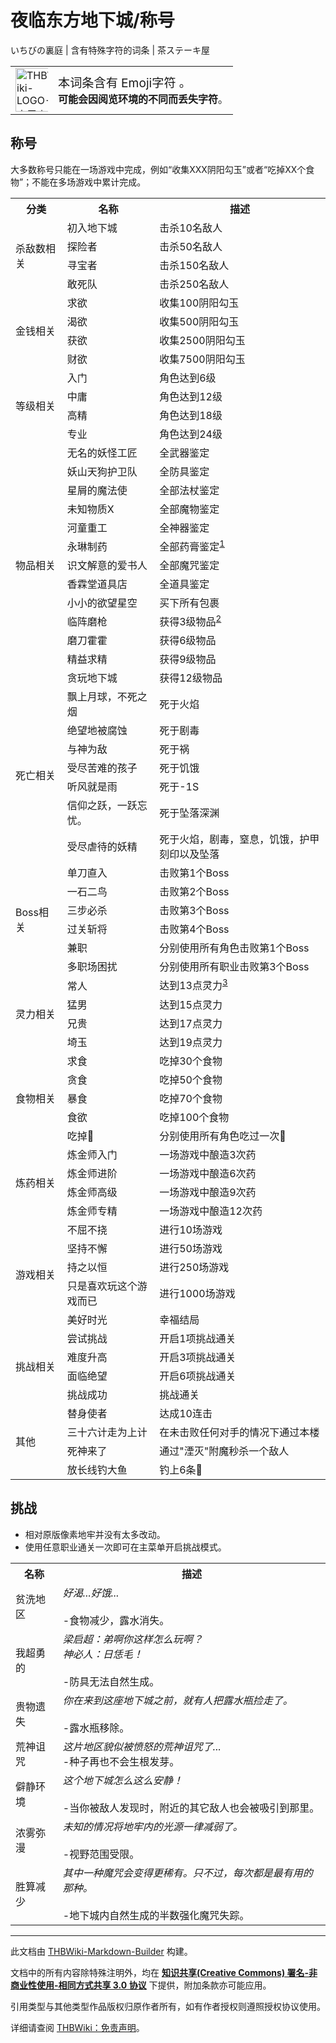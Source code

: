 # 夜临东方地下城/称号

<!-- source html: G:\repos\THBWiki-Markdown-Builder\THBWikiMarkdown\Temp\main\8\88\ns0%3A%E5%A4%9C%E4%B8%B4%E4%B8%9C%E6%96%B9%E5%9C%B0%E4%B8%8B%E5%9F%8E%2F%E7%A7%B0%E5%8F%B7.html -->

いちびの裏庭 | 含有特殊字符的词条 | 茶ステーキ屋


<table>
<tbody><tr>
<td class="mbox-image width"><div style="width: 52px;">
  <a href="./文件-THBWiki-LOGO-本居小铃.png.md" class="image"><img alt="THBWiki-LOGO-本居小铃.png" src="https://upload.thwiki.cc/thumb/d/dd/THBWiki-LOGO-%E6%9C%AC%E5%B1%85%E5%B0%8F%E9%93%83.png/70px-THBWiki-LOGO-%E6%9C%AC%E5%B1%85%E5%B0%8F%E9%93%83.png" decoding="async" loading="lazy" width="70" height="70" srcset="https://upload.thwiki.cc/thumb/d/dd/THBWiki-LOGO-%E6%9C%AC%E5%B1%85%E5%B0%8F%E9%93%83.png/105px-THBWiki-LOGO-%E6%9C%AC%E5%B1%85%E5%B0%8F%E9%93%83.png 1.5x, https://upload.thwiki.cc/thumb/d/dd/THBWiki-LOGO-%E6%9C%AC%E5%B1%85%E5%B0%8F%E9%93%83.png/140px-THBWiki-LOGO-%E6%9C%AC%E5%B1%85%E5%B0%8F%E9%93%83.png 2x" data-file-width="500" data-file-height="500"></a></div></td>
<td class="mbox-text" style=""><big>本词条含有 Emoji字符 。</big><br><b>可能会因阅览环境的不同而丢失字符</b>。</td>
</tr>
</tbody></table>



## 称号
  
大多数称号只能在一场游戏中完成，例如“收集XXX阴阳勾玉”或者“吃掉XX个食物”；不能在多场游戏中累计完成。
  


<table>

<tbody><tr>
<th>分类</th>
<th>名称</th>
<th>描述
</th></tr>
<tr>
<td rowspan="4">杀敌数相关</td>
<td>初入地下城</td>
<td>击杀10名敌人
</td></tr>
<tr>
<td>探险者</td>
<td>击杀50名敌人
</td></tr>
<tr>
<td>寻宝者</td>
<td>击杀150名敌人
</td></tr>
<tr>
<td>敢死队</td>
<td>击杀250名敌人
</td></tr>
<tr>
<td rowspan="4">金钱相关</td>
<td>求欲</td>
<td>收集100阴阳勾玉
</td></tr>
<tr>
<td>渴欲</td>
<td>收集500阴阳勾玉
</td></tr>
<tr>
<td>获欲</td>
<td>收集2500阴阳勾玉
</td></tr>
<tr>
<td>财欲</td>
<td>收集7500阴阳勾玉
</td></tr>
<tr>
<td rowspan="4">等级相关</td>
<td>入门</td>
<td>角色达到6级
</td></tr>
<tr>
<td>中庸</td>
<td>角色达到12级
</td></tr>
<tr>
<td>高精</td>
<td>角色达到18级
</td></tr>
<tr>
<td>专业</td>
<td>角色达到24级
</td></tr>
<tr>
<td rowspan="13">物品相关</td>
<td>无名的妖怪工匠</td>
<td>全武器鉴定
</td></tr>
<tr>
<td>妖山天狗护卫队</td>
<td>全防具鉴定
</td></tr>
<tr>
<td>星屑的魔法使</td>
<td>全部法杖鉴定
</td></tr>
<tr>
<td>未知物质X</td>
<td>全部魔物鉴定
</td></tr>
<tr>
<td>河童重工</td>
<td>全神器鉴定
</td></tr>
<tr>
<td>永琳制药</td>
<td>全部药膏鉴定<sup id="cite_ref-1" class="reference"><a href="#cite_note-1">1</a></sup>
</td></tr>
<tr>
<td>识文解意的爱书人</td>
<td>全部魔咒鉴定
</td></tr>
<tr>
<td>香霖堂道具店</td>
<td>全道具鉴定
</td></tr>
<tr>
<td>小小的欲望星空</td>
<td>买下所有包裹
</td></tr>
<tr>
<td>临阵磨枪</td>
<td>获得3级物品<sup id="cite_ref-2" class="reference"><a href="#cite_note-2">2</a></sup>
</td></tr>
<tr>
<td>磨刀霍霍</td>
<td>获得6级物品
</td></tr>
<tr>
<td>精益求精</td>
<td>获得9级物品
</td></tr>
<tr>
<td>贪玩地下城</td>
<td>获得12级物品
</td></tr>
<tr>
<td rowspan="7">死亡相关</td>
<td>飘上月球，不死之烟</td>
<td>死于火焰
</td></tr>
<tr>
<td>绝望地被腐蚀</td>
<td>死于剧毒
</td></tr>
<tr>
<td>与神为敌</td>
<td>死于祸
</td></tr>
<tr>
<td>受尽苦难的孩子</td>
<td>死于饥饿
</td></tr>
<tr>
<td>听风就是雨</td>
<td>死于-1S
</td></tr>
<tr>
<td>信仰之跃，一跃忘忧。</td>
<td>死于坠落深渊
</td></tr>
<tr>
<td>受尽虐待的妖精</td>
<td>死于火焰，剧毒，窒息，饥饿，护甲刻印以及坠落
</td></tr>
<tr>
<td rowspan="6">Boss相关</td>
<td>单刀直入</td>
<td>击败第1个Boss
</td></tr>
<tr>
<td>一石二鸟</td>
<td>击败第2个Boss
</td></tr>
<tr>
<td>三步必杀</td>
<td>击败第3个Boss
</td></tr>
<tr>
<td>过关斩将</td>
<td>击败第4个Boss
</td></tr>
<tr>
<td>兼职</td>
<td>分别使用所有角色击败第1个Boss
</td></tr>
<tr>
<td>多职场困扰</td>
<td>分别使用所有职业击败第3个Boss
</td></tr>
<tr>
<td rowspan="4">灵力相关</td>
<td>常人</td>
<td>达到13点灵力<sup id="cite_ref-3" class="reference"><a href="#cite_note-3">3</a></sup>
</td></tr>
<tr>
<td>猛男</td>
<td>达到15点灵力
</td></tr>
<tr>
<td>兄贵</td>
<td>达到17点灵力
</td></tr>
<tr>
<td>埼玉</td>
<td>达到19点灵力
</td></tr>
<tr>
<td rowspan="5">食物相关</td>
<td>求食</td>
<td>吃掉30个食物
</td></tr>
<tr>
<td>贪食</td>
<td>吃掉50个食物
</td></tr>
<tr>
<td>暴食</td>
<td>吃掉70个食物
</td></tr>
<tr>
<td>食欲</td>
<td>吃掉100个食物
</td></tr>
<tr>
<td>吃掉🍡</td>
<td>分别使用所有角色吃过一次🍡
</td></tr>
<tr>
<td rowspan="4">炼药相关</td>
<td>炼金师入门</td>
<td>一场游戏中酿造3次药
</td></tr>
<tr>
<td>炼金师进阶</td>
<td>一场游戏中酿造6次药
</td></tr>
<tr>
<td>炼金师高级</td>
<td>一场游戏中酿造9次药
</td></tr>
<tr>
<td>炼金师专精</td>
<td>一场游戏中酿造12次药
</td></tr>
<tr>
<td rowspan="5">游戏相关</td>
<td>不屈不挠</td>
<td>进行10场游戏
</td></tr>
<tr>
<td>坚持不懈</td>
<td>进行50场游戏
</td></tr>
<tr>
<td>持之以恒</td>
<td>进行250场游戏
</td></tr>
<tr>
<td>只是喜欢玩这个游戏而已</td>
<td>进行1000场游戏
</td></tr>
<tr>
<td>美好时光</td>
<td>幸福结局
</td></tr>
<tr>
<td rowspan="4">挑战相关</td>
<td>尝试挑战</td>
<td>开启1项挑战通关
</td></tr>
<tr>
<td>难度升高</td>
<td>开启3项挑战通关
</td></tr>
<tr>
<td>面临绝望</td>
<td>开启6项挑战通关
</td></tr>
<tr>
<td>挑战成功</td>
<td>挑战通关
</td></tr>
<tr>
<td rowspan="4">其他</td>
<td>替身使者</td>
<td>达成10连击
</td></tr>
<tr>
<td>三十六计走为上计</td>
<td>在未击败任何对手的情况下通过本楼
</td></tr>
<tr>
<td>死神来了</td>
<td>通过"湮灭"附魔秒杀一个敌人
</td></tr>
<tr>
<td>放长线钓大鱼</td>
<td>钓上6条🐠
</td></tr></tbody></table>



## 挑战
- 相对原版像素地牢并没有太多改动。
- 使用任意职业通关一次即可在主菜单开启挑战模式。


<table>
<tbody><tr>
<th>名称</th>
<th>描述
</th></tr>
<tr>
<td>贫洗地区</td>
<td><i>好渴...好饿...</i><br><br>-食物减少，露水消失。
</td></tr>
<tr>
<td>我超勇的</td>
<td><i>梁启超：弟啊你这样怎么玩啊？<br>神必人：日恁毛！</i><br><br>-防具无法自然生成。
</td></tr>
<tr>
<td>贵物遗失</td>
<td><i>你在来到这座地下城之前，就有人把露水瓶捡走了。</i><br><br>-露水瓶移除。
</td></tr>
<tr>
<td>荒神诅咒</td>
<td><i>这片地区貌似被愤怒的荒神诅咒了...</i><br>-种子再也不会生根发芽。
</td></tr>
<tr>
<td>僻静环境</td>
<td><i>这个地下城怎么这么安静！</i><br><br>-当你被敌人发现时，附近的其它敌人也会被吸引到那里。
</td></tr>
<tr>
<td>浓雾弥漫</td>
<td><i>未知的情况将地牢内的光源一律减弱了。</i><br><br>-视野范围受限。
</td></tr>
<tr>
<td>胜算减少</td>
<td><i>其中一种魔咒会变得更稀有。只不过，每次都是最有用的那种。</i><br><br>-地下城内自然生成的半数强化魔咒失踪。
</td></tr></tbody></table>



[^cite_note-1]: 现版本开局会对所有的药膏和魔咒进行鉴定。换句话说，目前无法通过正常途径获得这两个成就。





---

此文档由 [THBWiki-Markdown-Builder](https://github.com/Delsin-Yu/THBWiki-Markdown-Builder) 构建。

文档中的所有内容除特殊注明外，均在 [**知识共享(Creative Commons) 署名-非商业性使用-相同方式共享 3.0 协议**](https://creativecommons.org/licenses/by-sa/3.0/deed.zh-hans) 下提供，附加条款亦可能应用。

引用类型与其他类型作品版权归原作者所有，如有作者授权则遵照授权协议使用。

详细请查阅 [THBWiki：免责声明](https://thbwiki.cc/THBWiki:%E5%85%8D%E8%B4%A3%E5%A3%B0%E6%98%8E)。

